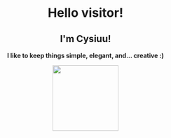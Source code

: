 
<div align="center">
  
# **Hello visitor!**

## I'm Cysiuu!

**I like to keep things simple, elegant, and... creative :)**



  <img src="https://github-readme-stats.vercel.app/api?username=Cysiuu&theme=dark&show_icons=true&hide_border=true&count_private=true" height="150">

</div>
